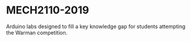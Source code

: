# MECH2110-2019
Arduino labs designed to fill a key knowledge gap for students attempting the Warman competition.
